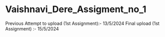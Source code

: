 # Vaishnavi_Dere_Assigment_no_1
Previous Attempt to upload (1st Assignment):- 13/5/2024
Final upload (1st Assignment) :- 15/5/2024

